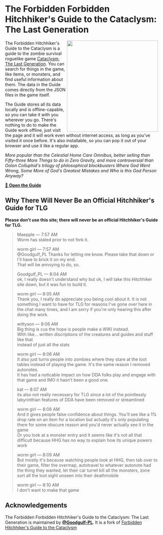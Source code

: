 # The Forbidden Forbidden Hitchhiker's Guide to the Cataclysm: The Last Generation

<img src="src/assets/dont_panic.png" width=300 align="right" />

The Forbidden Hitchhiker's Guide to the Cataclysm is a guide to the zombie survival roguelike game [Cataclysm: The Last Generation](https://github.com/Cataclysm-TLG/Cataclysm-TLG). You can search for things in the game, like items, or monsters, and find useful information about them. The data in the Guide comes directly from the JSON files in the game itself.

The Guide stores all its data locally and is offline-capable, so you can take it with you wherever you go. There's nothing to do to make the Guide work offline, just visit the page and it will work even without internet access, as long as you've visited it once before. It's also installable, so you can pop it out of your browser and use it like a regular app.

_More popular than the Celestial Home Care Omnibus, better selling than Fifty-three More Things to do in Zero Gravity, and more controversial than Oolon Colluphid's trilogy of philosophical blockbusters Where God Went Wrong, Some More of God's Greatest Mistakes and Who is this God Person Anyway?_

[📕 **Open the Guide**](https://ctlg-guide.org)

## Why There Will Never Be an Official Hitchhiker's Guide for TLG

**Please don't use this site; there will never be an official Hitchhiker's Guide for TLG.**

> Maepple — 7:57 AM  
> Worm has stated prior to not fork it.
>
> worm girl — 7:57 AM  
> @Goodgulf_PL Thanks for letting me know. Please take that down or I'll have to brick it on my end.  
> That will be annoying to do, so.
>
> Goodgulf_PL — 8:04 AM  
> ok, I really doesn't understand why but ok, I will take this Hitchhiker site down, but it was fun to build it.
>
> worm girl — 8:05 AM  
> Thank you, I really do appreciate you being cool about it. It is not something I want to have for TLG for reasons I've gone over here in the chat many times, and I am sorry if you're only hearing this after doing the work.
>
> wittyson — 8:06 AM  
> Big thing is cus the hope is people make a WIKI instead.  
> WIth like... written discriptions of the creatures and guides and stuff like that  
> instead of just all the stats
>
> worm girl — 8:06 AM  
> It also just turns people into zombies where they stare at the loot tables instead of playing the game. It's the same reason I removed autonotes.  
> It has had a noticable impact on how DDA folks play and engage with that game and IMO it hasn't been a good one.
>
> kat — 8:07 AM  
> its also not really necessary for TLG since a lot of the pointlessly labyrinthian features of DDA have been removed or streamlined
>
> worm girl — 8:08 AM  
> And it gives people false confidence about things. You'll see like a 1% drop rate on an item for a location but actually it's only populating there for some obscure reason and you'd never actually see it in the game  
> Or you look at a monster entry and it seems like it's not all that difficult because HHG has no way to explain how its unique powers work
>
> worm girl — 8:09 AM  
> But mostly it's because watching people look at HHG, then tab over to their game, filter the overmap, autotravel to whatever autonote had the thing they wanted, let their car turret kill all the monsters, zone sort all the loot sight unseen into their deathmobile
>
> worm girl — 8:10 AM  
> I don't want to make that game

## Acknowledgements

The Forbidden Forbidden Hitchhiker's Guide to the Cataclysm: The Last Generation is maintained by [**@Goodgulf-PL**](https://github.com/Goodgulf-PL). It is a fork of [Forbidden Hitchhiker's Guide to the Cataclysm](https://cdda-guide.nornagon.net)
